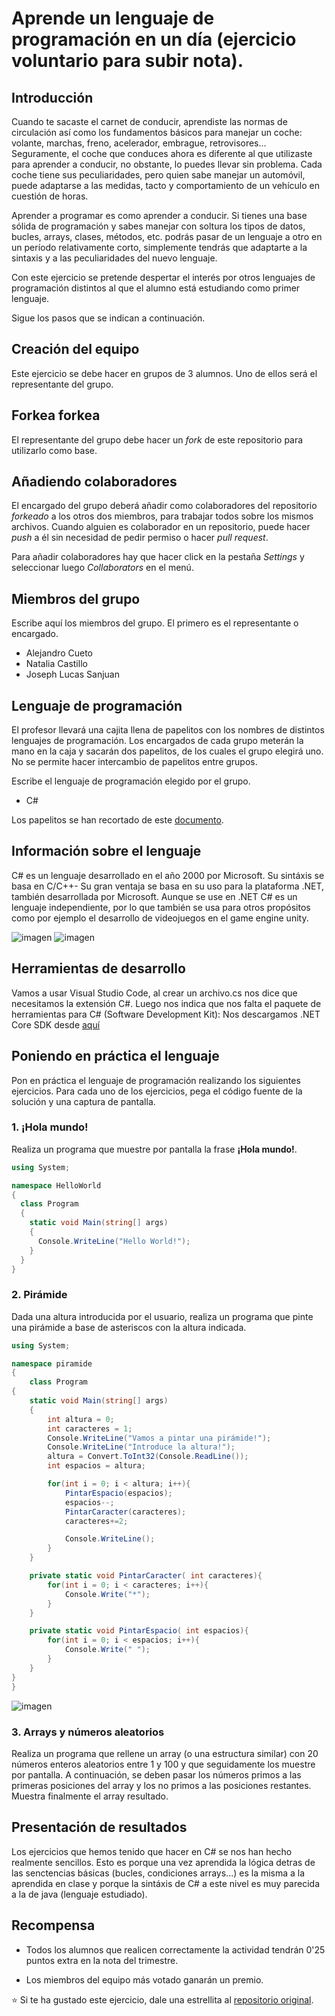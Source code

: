 # Aprende un lenguaje de programación en un día (ejercicio voluntario para subir nota).

## Introducción

Cuando te sacaste el carnet de conducir, aprendiste las normas de circulación así como los fundamentos básicos para manejar un coche: volante, marchas, freno, acelerador, embrague, retrovisores... Seguramente, el coche que conduces ahora es diferente al que utilizaste para aprender a conducir, no obstante, lo puedes llevar sin problema. Cada coche tiene sus peculiaridades, pero quien sabe manejar un automóvil, puede adaptarse a las medidas, tacto y comportamiento de un vehículo en cuestión de horas.

Aprender a programar es como aprender a conducir. Si tienes una base sólida de programación y sabes manejar con soltura los tipos de datos, bucles, arrays, clases, métodos, etc. podrás pasar de un lenguaje a otro en un período relativamente corto, simplemente tendrás que adaptarte a la sintaxis y a las peculiaridades del nuevo lenguaje.

Con este ejercicio se pretende despertar el interés por otros lenguajes de programación distintos al que el alumno está estudiando como primer lenguaje.

Sigue los pasos que se indican a continuación.

## Creación del equipo

Este ejercicio se debe hacer en grupos de 3 alumnos. Uno de ellos será el representante del grupo.

## Forkea forkea

El representante del grupo debe hacer un *fork* de este repositorio para utilizarlo como base.

## Añadiendo colaboradores

El encargado del grupo deberá añadir como colaboradores del repositorio *forkeado* a los otros dos miembros, para trabajar todos sobre los mismos archivos. Cuando alguien es colaborador en un repositorio, puede hacer *push* a él sin necesidad de pedir permiso o hacer *pull request*.

Para añadir colaboradores hay que hacer click en la pestaña *Settings* y seleccionar luego *Collaborators* en el menú.

## Miembros del grupo

Escribe aquí los miembros del grupo. El primero es el representante o encargado.

* Alejandro Cueto
* Natalia Castillo
* Joseph Lucas Sanjuan

## Lenguaje de programación

El profesor llevará una cajita llena de papelitos con los nombres de distintos lenguajes de programación. Los encargados de cada grupo meterán la mano en la caja y sacarán dos papelitos, de los cuales el grupo elegirá uno. No se permite hacer intercambio de papelitos entre grupos.

Escribe el lenguaje de programación elegido por el grupo.

* C#

Los papelitos se han recortado de este [documento](lenguajes_de_programacion.pdf).

## Información sobre el lenguaje

C# es un lenguaje desarrollado en el año 2000 por Microsoft. 
Su sintáxis se basa en C/C++-
Su gran ventaja se basa en su uso para la plataforma .NET, también desarrollada por Microsoft.
Aunque se use en .NET C# es un lenguaje independiente, por lo que también se usa para otros propósitos como por ejemplo el desarrollo de videojuegos en el 
game engine unity. 
 
![imagen](https://user-images.githubusercontent.com/91873580/146737268-9b51e6c4-91f3-4324-8d34-d45d2ef60017.png)
![imagen](https://user-images.githubusercontent.com/91873580/146737497-e732764c-f20b-47ce-a993-99db912f9eaa.png)

## Herramientas de desarrollo

Vamos a usar Visual Studio Code, al crear un archivo.cs nos dice que necesitamos la extensión C#. 
Luego nos indica que nos falta el paquete de herramientas para C# (Software Development Kit):
Nos descargamos .NET Core SDK desde [aquí](https://dotnet.microsoft.com/en-us/download/dotnet/sdk-for-vs-code)

## Poniendo en práctica el lenguaje

Pon en práctica el lenguaje de programación realizando los siguientes ejercicios. Para cada uno de los ejercicios, pega el código fuente de la solución y una captura de pantalla.

### 1. ¡Hola mundo!

Realiza un programa que muestre por pantalla la frase **¡Hola mundo!**.

```C#
using System;

namespace HelloWorld
{
  class Program
  {
    static void Main(string[] args)
    {
      Console.WriteLine("Hello World!");    
    }
  }
}
```
### 2. Pirámide

Dada una altura introducida por el usuario, realiza un programa que pinte una pirámide a base de asteriscos con la altura indicada.

```C#
using System;

namespace piramide
{
    class Program
{
    static void Main(string[] args)
    {
        int altura = 0;
        int caracteres = 1;
        Console.WriteLine("Vamos a pintar una pirámide!");    
        Console.WriteLine("Introduce la altura!");    
        altura = Convert.ToInt32(Console.ReadLine());
        int espacios = altura;

        for(int i = 0; i < altura; i++){
            PintarEspacio(espacios);
            espacios--;
            PintarCaracter(caracteres);
            caracteres+=2;

            Console.WriteLine();
        }
    }

    private static void PintarCaracter( int caracteres){
        for(int i = 0; i < caracteres; i++){
            Console.Write("*");
        }
    }

    private static void PintarEspacio( int espacios){
        for(int i = 0; i < espacios; i++){
            Console.Write(" ");
        }
    }
}
}
```
![imagen](https://user-images.githubusercontent.com/91873580/146737629-79326c11-8340-4b4d-9e87-1749be1fee0c.png)


### 3. Arrays y números aleatorios

Realiza un programa que rellene un array (o una estructura similar) con 20 números enteros aleatorios entre 1 y 100 y que seguidamente los muestre por pantalla. A continuación, se deben pasar los números primos a las primeras posiciones del array y los no primos a las posiciones restantes. Muestra finalmente el array resultado.

## Presentación de resultados

Los ejercicios que hemos tenido que hacer en C# se nos han hecho realmente sencillos. Esto es porque una vez aprendida la lógica detras de las senctencias básicas (bucles, condiciones arrays...) es la misma a la aprendida en clase y porque la sintáxis de C# a este nivel es muy parecida a la de java (lenguaje estudiado).

## Recompensa

* Todos los alumnos que realicen correctamente la actividad tendrán 0'25 puntos extra en la nota del trimestre.

* Los miembros del equipo más votado ganarán un premio.

:star: Si te ha gustado este ejercicio, dale una estrellita al [repositorio original](https://github.com/LuisJoseSanchez/aprende-un-lenguaje-en-un-dia).

